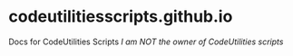 # codeutilitiesscripts.github.io
Docs for CodeUtilities Scripts
<a href="https://redcommand-dev.github.io/codeutilitiesscripts.github.io/"></a>
*I am NOT the owner of CodeUtilities scripts*
